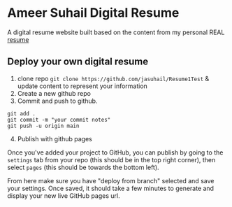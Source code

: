 # Ameer Suhail Digital Resume

A digital resume website built based on the content from my personal REAL [resume](./assets/resume.pdf)

## Deploy your own digital resume

1. clone repo `git clone https://github.com/jasuhail/Resume1Test` & update content to represent your information
2. Create a new github repo
3. Commit and push to github.

```
git add .
git commit -m "your commit notes"
git push -u origin main
```

4. Publish with github pages

Once you've added your project to GitHub, you can publish by going to the `settings` tab from your repo (this should be in the top right corner), then select `pages` (this should be towards the bottom left).

From here make sure you have "deploy from branch" selected and save your settings. Once saved, it should take a few minutes to generate and display your new live GitHub pages url.
